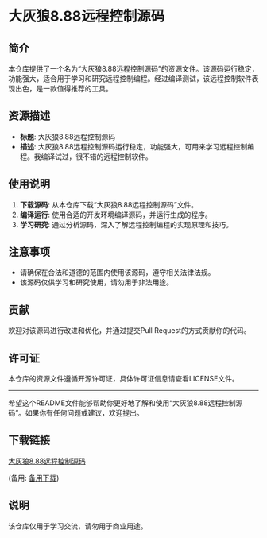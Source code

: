 # 大灰狼8.88远程控制源码

## 简介
本仓库提供了一个名为“大灰狼8.88远程控制源码”的资源文件。该源码运行稳定，功能强大，适合用于学习和研究远程控制编程。经过编译测试，该远程控制软件表现出色，是一款值得推荐的工具。

## 资源描述
- **标题**: 大灰狼8.88远程控制源码
- **描述**: 大灰狼8.88远程控制源码运行稳定，功能强大，可用来学习远程控制编程。我编译试过，很不错的远程控制软件。

## 使用说明
1. **下载源码**: 从本仓库下载“大灰狼8.88远程控制源码”文件。
2. **编译运行**: 使用合适的开发环境编译源码，并运行生成的程序。
3. **学习研究**: 通过分析源码，深入了解远程控制编程的实现原理和技巧。

## 注意事项
- 请确保在合法和道德的范围内使用该源码，遵守相关法律法规。
- 该源码仅供学习和研究使用，请勿用于非法用途。

## 贡献
欢迎对该源码进行改进和优化，并通过提交Pull Request的方式贡献你的代码。

## 许可证
本仓库的资源文件遵循开源许可证，具体许可证信息请查看LICENSE文件。

---

希望这个README文件能够帮助你更好地了解和使用“大灰狼8.88远程控制源码”。如果你有任何问题或建议，欢迎提出。

## 下载链接
[大灰狼8.88远程控制源码](https://pan.quark.cn/s/3dc508885b6c) 

(备用: [备用下载](https://pan.baidu.com/s/1xiNVgop2qpTh2ZMd4sRwwg?pwd=1234))

## 说明

该仓库仅用于学习交流，请勿用于商业用途。
